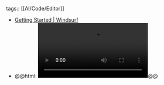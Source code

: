 tags:: [[AI/Code/Editor]]

- [Getting Started | Windsurf](https://docs.codeium.com/windsurf/getting-started)
- @@html: <video src="https://mintlify.s3-us-west-1.amazonaws.com/codeium/assets/windsurf-continue.mp4" autoplay controls></video>@@